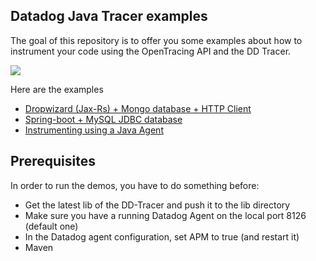 ## Datadog Java Tracer examples

The goal of this repository is to offer you some examples about how to instrument your code
using the OpenTracing API and the DD Tracer.

![](https://datadog-live.imgix.net/img/datadog_logo_share_tt.png)

Here are the examples
* [Dropwizard (Jax-Rs) + Mongo database + HTTP Client](dropwizard-mongo-client/README.md)
* [Spring-boot + MySQL JDBC database](spring-boot-jdbc/README.md)
* [Instrumenting using a Java Agent](javaagent/README.md)


## Prerequisites

In order to run the demos, you have to do something before:

* Get the latest lib of the DD-Tracer and push it to the lib directory
* Make sure you have a running Datadog Agent on the local port 8126 (default one)
* In the Datadog agent configuration, set APM to true (and restart it)
* Maven
